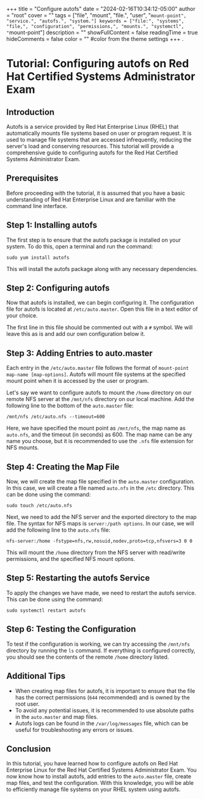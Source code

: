 +++
title = "Configure autofs"
date = "2024-02-16T10:34:12-05:00"
author = "root"
cover = ""
tags = ["file", "mount", "file.", "user", "`mount-point", "service.", "autofs.", "system."]
keywords = ["file:", "systems", "file,", "configuration", "permissions,", "mounts.", "systemctl", "`mount-point"]
description = ""
showFullContent = false
readingTime = true
hideComments = false
color = "" #color from the theme settings
+++
.

# Tutorial: Configuring autofs on Red Hat Certified Systems Administrator Exam

## Introduction

Autofs is a service provided by Red Hat Enterprise Linux (RHEL) that automatically mounts file systems based on user or program request. It is used to manage file systems that are accessed infrequently, reducing the server's load and conserving resources. This tutorial will provide a comprehensive guide to configuring autofs for the Red Hat Certified Systems Administrator Exam.

## Prerequisites

Before proceeding with the tutorial, it is assumed that you have a basic understanding of Red Hat Enterprise Linux and are familiar with the command line interface.

## Step 1: Installing autofs

The first step is to ensure that the autofs package is installed on your system. To do this, open a terminal and run the command: 

```
sudo yum install autofs
```

This will install the autofs package along with any necessary dependencies.

## Step 2: Configuring autofs

Now that autofs is installed, we can begin configuring it. The configuration file for autofs is located at `/etc/auto.master`. Open this file in a text editor of your choice. 

The first line in this file should be commented out with a `#` symbol. We will leave this as is and add our own configuration below it.

## Step 3: Adding Entries to auto.master

Each entry in the `/etc/auto.master` file follows the format of `mount-point map-name [map-options]`. Autofs will mount file systems at the specified mount point when it is accessed by the user or program.

Let's say we want to configure autofs to mount the `/home` directory on our remote NFS server at the `/mnt/nfs` directory on our local machine. Add the following line to the bottom of the `auto.master` file:

```
/mnt/nfs /etc/auto.nfs --timeout=600
```

Here, we have specified the mount point as `/mnt/nfs`, the map name as `auto.nfs`, and the timeout (in seconds) as 600. The map name can be any name you choose, but it is recommended to use the `.nfs` file extension for NFS mounts.

## Step 4: Creating the Map File

Now, we will create the map file specified in the `auto.master` configuration. In this case, we will create a file named `auto.nfs` in the `/etc` directory. This can be done using the command:

```
sudo touch /etc/auto.nfs
```

Next, we need to add the NFS server and the exported directory to the map file. The syntax for NFS maps is `server:/path options`. In our case, we will add the following line to the `auto.nfs` file:

```
nfs-server:/home -fstype=nfs,rw,nosuid,nodev,proto=tcp,nfsvers=3 0 0
```

This will mount the `/home` directory from the NFS server with read/write permissions, and the specified NFS mount options.

## Step 5: Restarting the autofs Service

To apply the changes we have made, we need to restart the autofs service. This can be done using the command:

```
sudo systemctl restart autofs
```

## Step 6: Testing the Configuration

To test if the configuration is working, we can try accessing the `/mnt/nfs` directory by running the `ls` command. If everything is configured correctly, you should see the contents of the remote `/home` directory listed.

## Additional Tips

- When creating map files for autofs, it is important to ensure that the file has the correct permissions (`644` recommended) and is owned by the root user.
- To avoid any potential issues, it is recommended to use absolute paths in the `auto.master` and map files.
- Autofs logs can be found in the `/var/log/messages` file, which can be useful for troubleshooting any errors or issues.

## Conclusion

In this tutorial, you have learned how to configure autofs on Red Hat Enterprise Linux for the Red Hat Certified Systems Administrator Exam. You now know how to install autofs, add entries to the `auto.master` file, create map files, and test the configuration. With this knowledge, you will be able to efficiently manage file systems on your RHEL system using autofs.
